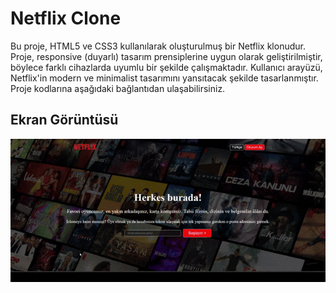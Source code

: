 <h1> Netflix Clone </h1>

Bu proje, HTML5 ve CSS3 kullanılarak oluşturulmuş bir Netflix klonudur. Proje, responsive (duyarlı) tasarım prensiplerine uygun olarak geliştirilmiştir, böylece farklı cihazlarda uyumlu bir şekilde çalışmaktadır. Kullanıcı arayüzü, Netflix'in modern ve minimalist tasarımını yansıtacak şekilde tasarlanmıştır. Proje kodlarına aşağıdaki bağlantıdan ulaşabilirsiniz.

<h2> Ekran Görüntüsü </h2>

![](ekran.gif)
